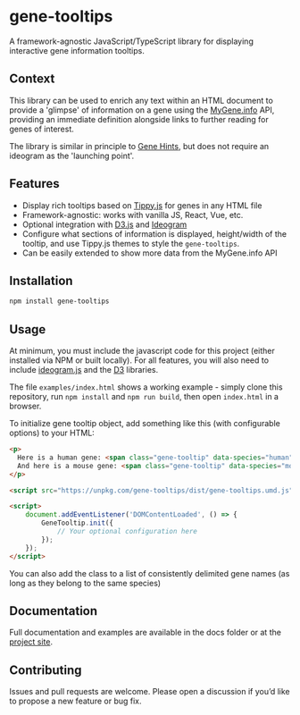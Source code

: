 # gene-tooltips

A framework-agnostic JavaScript/TypeScript library for displaying interactive gene information tooltips.

## Context

This library can be used to enrich any text within an HTML document to provide a 'glimpse' of information on a gene using the [MyGene.info]( https://mygene.info) API, providing an immediate definition alongside links to further reading for genes of interest.

The library is similar in principle to [Gene Hints](https://broadinstitute.github.io/gene-hints/), but does not require an ideogram as the 'launching point'.

## Features
- Display rich tooltips based on [Tippy.js](https://atomiks.github.io/tippyjs/) for genes in any HTML file
- Framework-agnostic: works with vanilla JS, React, Vue, etc.
- Optional integration with [D3.js](https://d3js.org) and [Ideogram](https://github.com/eweitz/ideogram)
- Configure what sections of information is displayed, height/width of the tooltip, and use Tippy.js themes to style the `gene-tooltips`.
- Can be easily extended to show more data from the MyGene.info API

## Installation
```bash
npm install gene-tooltips
```

## Usage

At minimum, you must include the javascript code for this project (either installed via NPM or built locally). For all features, you will also need to include [ideogram.js](https://eweitz.github.io/ideogram/) and the [D3](https://d3js.org/) libraries.

The file `examples/index.html` shows a working example - simply clone this repository, run `npm install` and `npm run build`, then open `index.html` in a browser.

To initialize gene tooltip object, add something like this (with configurable options) to your HTML:

```html
<p>
  Here is a human gene: <span class="gene-tooltip" data-species="human">TP53</span>.
  And here is a mouse gene: <span class="gene-tooltip" data-species="mouse">Trp53</span>.
</p>

<script src="https://unpkg.com/gene-tooltips/dist/gene-tooltips.umd.js"></script>

<script>
    document.addEventListener('DOMContentLoaded', () => {
        GeneTooltip.init({
            // Your optional configuration here
        });
    });
</script>
```

You can also add the class to a list of consistently delimited gene names (as long as they belong to the same species)

## Documentation

Full documentation and examples are available in the docs
 folder or at the [project site](https://mattjmeier.github.io/gene-tooltips/).

## Contributing

Issues and pull requests are welcome. Please open a discussion if you’d like to propose a new feature or bug fix.